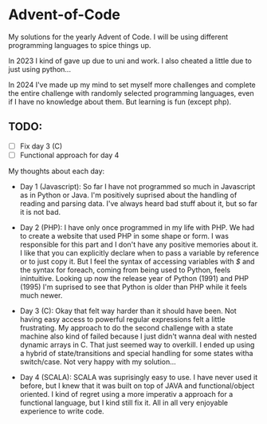 # Advent-of-Code
My solutions for the yearly Advent of Code. I will be using different programming languages to spice things up.

In 2023 I kind of gave up due to uni and work. I also cheated a little due to just using python...

In 2024 I've made up my mind to set myself more challenges and complete the entire challenge with randomly selected programming languages, even if I have no knowledge about them. But learning is fun (except php).

## TODO:
- [ ] Fix day 3 (C)
- [ ] Functional approach for day 4

My thoughts about each day:
- Day 1 (Javascript): So far I have not programmed so much in Javascript as in Python or Java. I'm positively suprised about the handling of reading and parsing data. I've always heard bad stuff about it, but so far it is not bad.

- Day 2 (PHP): I have only once programmed in my life with PHP. We had to create a website that used PHP in some shape or form. I was responsible for this part and I don't have any positive memories about it. I like that you can explicitly declare when to pass a variable by reference or to just copy it. But I feel the syntax of accessing variables with *$* and the syntax for foreach, coming from being used to Python, feels inintuitive. Looking up now the release year of Python (1991) and PHP (1995) I'm suprised to see that Python is older than PHP while it feels much newer.

- Day 3 (C): Okay that felt way harder than it should have been. Not having easy access to powerful regular expressions felt a little frustrating. My approach to do the second challenge with a state machine also kind of failed because I just didn't wanna deal with nested dynamic arrays in C. That just seemed way to overkill. I ended up using a hybrid of state/transitions and special handling for some states witha switch/case. Not very happy with my solution...

- Day 4 (SCALA): SCALA was suprisingly easy to use. I have never used it before, but I knew that it was built on top of JAVA and functional/object oriented. I kind of regret using a more imperativ a approach for a functional language, but I kind still fix it. All in all very enjoyable experience to write code.

